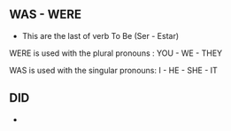 

## WAS - WERE

- This are the last of verb To Be (Ser - Estar)

WERE is used with the plural pronouns :  YOU - WE - THEY

WAS is used with the singular pronouns:  I - HE - SHE - IT


##  DID

- 